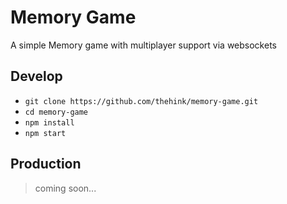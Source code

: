 # Memory Game
A simple Memory game with multiplayer support via websockets

## Develop

- `git clone https://github.com/thehink/memory-game.git`
- `cd memory-game`
- `npm install`
- `npm start`

## Production
> coming soon...
